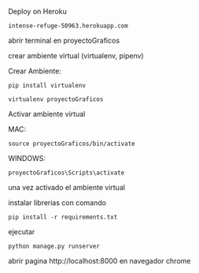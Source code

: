 
Deploy on Heroku

	intense-refuge-50963.herokuapp.com

abrir terminal en proyectoGraficos

crear ambiente virtual (virtualenv, pipenv)

Crear Ambiente: 

	pip install virtualenv

	virtualenv proyectoGraficos


Activar ambiente virtual

MAC:

	source proyectoGraficos/bin/activate

WINDOWS:
	
	proyectoGraficos\Scripts\activate

una vez activado el ambiente virtual


instalar librerias con comando 

	pip install -r requirements.txt


ejecutar
	
	python manage.py runserver

abrir pagina http://localhost:8000 en navegador chrome


